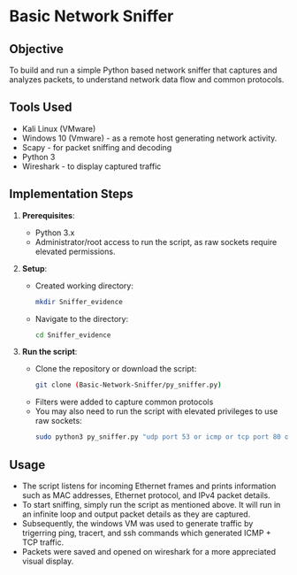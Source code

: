# Basic Network Sniffer

## Objective
To build and run a simple Python based network sniffer that captures and analyzes packets, to understand network data flow and common protocols.

## Tools Used 
- Kali Linux (VMware)
- Windows 10 (Vmware) - as a remote host generating network activity.
- Scapy - for packet sniffing and decoding
- Python 3
- Wireshark - to display captured traffic 

## Implementation Steps ##
1. **Prerequisites**: 
    - Python 3.x
    - Administrator/root access to run the script, as raw sockets require elevated permissions.

2. **Setup**:
   - Created working directory:
     ```bash
     mkdir Sniffer_evidence
     ```
   - Navigate to the directory:
     ```bash
     cd Sniffer_evidence
     ```

3. **Run the script**:
   - Clone the repository or download the script:
     ```bash
     git clone (Basic-Network-Sniffer/py_sniffer.py)
     ```
   - Filters were added to capture common protocols
   - You may also need to run the script with elevated privileges to use raw sockets:
     ```bash
     sudo python3 py_sniffer.py "udp port 53 or icmp or tcp port 80 or tcp port 22"
     ```

## Usage
- The script listens for incoming Ethernet frames and prints information such as MAC addresses, Ethernet protocol, and IPv4 packet details.
- To start sniffing, simply run the script as mentioned above. It will run in an infinite loop and output packet details as they are captured.
- Subsequently, the windows VM was used to generate traffic by trigerring ping, tracert, and ssh commands which generated ICMP + TCP traffic.
- Packets were saved and opened on wireshark for a more appreciated visual display.

